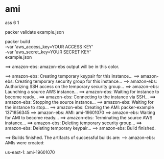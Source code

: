 # ami

ass 6 1

packer validate example.json

packer build \
    -var 'aws_access_key=YOUR ACCESS KEY' \
    -var 'aws_secret_key=YOUR SECRET KEY' \
    example.json

==> amazon-ebs: amazon-ebs output will be in this color.

==> amazon-ebs: Creating temporary keypair for this instance...
==> amazon-ebs: Creating temporary security group for this instance...
==> amazon-ebs: Authorizing SSH access on the temporary security group...
==> amazon-ebs: Launching a source AWS instance...
==> amazon-ebs: Waiting for instance to become ready...
==> amazon-ebs: Connecting to the instance via SSH...
==> amazon-ebs: Stopping the source instance...
==> amazon-ebs: Waiting for the instance to stop...
==> amazon-ebs: Creating the AMI: packer-example 1371856345
==> amazon-ebs: AMI: ami-19601070
==> amazon-ebs: Waiting for AMI to become ready...
==> amazon-ebs: Terminating the source AWS instance...
==> amazon-ebs: Deleting temporary security group...
==> amazon-ebs: Deleting temporary keypair...
==> amazon-ebs: Build finished.

==> Builds finished. The artifacts of successful builds are:
--> amazon-ebs: AMIs were created:

us-east-1: ami-19601070

